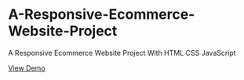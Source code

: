# A-Responsive-Ecommerce-Website-Project
A Responsive Ecommerce Website Project With HTML CSS JavaScript

[View Demo](https://e-com-web-rho.vercel.app/)
